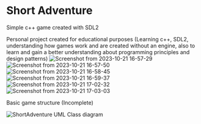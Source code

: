 # Short Adventure
Simple c++ game created with SDL2

Personal project created for educational purposes (Learning c++, SDL2, understanding how games work and are created without an engine, also to learn and gain a better understanding about programming principles and design patterns)
![Screenshot from 2023-10-21 16-57-29](https://github.com/gustass5/short-adventure/assets/10740681/9cbdff1b-15cf-4492-97a8-c843778ae51b)
![Screenshot from 2023-10-21 16-57-50](https://github.com/gustass5/short-adventure/assets/10740681/37e1310c-f54f-42be-ae8f-0aace3f3992a)
![Screenshot from 2023-10-21 16-58-45](https://github.com/gustass5/short-adventure/assets/10740681/c10322d3-9d21-4965-bc1f-824565ff45ac)
![Screenshot from 2023-10-21 16-59-37](https://github.com/gustass5/short-adventure/assets/10740681/81d85b6b-2fb8-4f30-8bea-1c81a6c61c15)
![Screenshot from 2023-10-21 17-02-32](https://github.com/gustass5/short-adventure/assets/10740681/93af7601-b6a8-4845-8d56-3391424e5869)
![Screenshot from 2023-10-21 17-03-03](https://github.com/gustass5/short-adventure/assets/10740681/0f3cfa69-8350-4e05-8705-6c63163c0d78)



Basic game structure (Incomplete)

![ShortAdventure UML Class diagram](https://user-images.githubusercontent.com/10740681/157959173-3c4ed771-6526-4276-a3c3-1f04d8c1b486.png)
